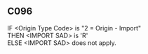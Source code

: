 ## C096
IF &lt;Origin Type Code&gt; is "2 = Origin - Import"  
THEN &lt;IMPORT SAD&gt; is 'R'  
ELSE &lt;IMPORT SAD&gt; does not apply.
